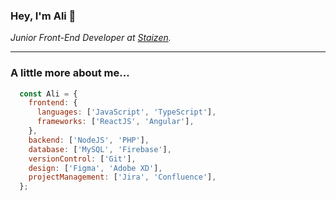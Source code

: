 ### Hey, I'm Ali 👺
*Junior Front-End Developer at [Staizen](https://staizen.com/).*

---

###  A little more about me...
```javascript
  const Ali = {
    frontend: {
      languages: ['JavaScript', 'TypeScript'],
      frameworks: ['ReactJS', 'Angular'],
    },
    backend: ['NodeJS', 'PHP'],
    database: ['MySQL', 'Firebase'],
    versionControl: ['Git'],
    design: ['Figma', 'Adobe XD'],
    projectManagement: ['Jira', 'Confluence'],
  };


